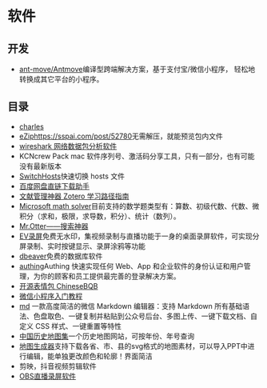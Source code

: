 # 软件

## 开发

- [ant-move/Antmove](https://github.com/ant-move/Antmove)编译型跨端解决方案，基于支付宝/微信小程序， 轻松地转换成其它平台的小程序。

## 目录

- [charles](charles.md)
- [eZip](https://ezip.awehunt.com/)<https://sspai.com/post/52780>无需解压，就能预览包内文件
- [wireshark 网络数据包分析软件](wireshark.md)
- KCNcrew Pack mac 软件序列号、激活码分享工具，只有一部分，也有可能没有最新版本
- [SwitchHosts](https://github.com/oldj/SwitchHosts/blob/master/README_cn.md)快速切换 hosts 文件
- [百度网盘直链下载助手](https://github.com/syhyz1990/baiduyun)
- [文献管理神器 Zotero 学习路径指南](https://sspai.com/post/56724)
- [Microsoft math solver](https://www.microsoft.com/en-us/download/details.aspx?id=15702)目前支持的数学题类型有：算数、初级代数、代数、微积分（求和，极限，求导数，积分）、统计（数列）。
- [Mr.Otter——搜索神器](http://xlrocket.com/mrotter/?ref=appinn)
- [EV录屏](https://www.ieway.cn/evcapture.html)免费无水印，集视频录制与直播功能于一身的桌面录屏软件，可实现分屏录制、实时按键显示、录屏涂鸦等功能
- [dbeaver](https://github.com/dbeaver/dbeaver/)免费的数据库软件
- [authing](https://authing.cn/)Authing 快速实现任何 Web、App 和企业软件的身份认证和用户管理，为你的顾客和员工提供最完善的登录解决方案。
- [开源表情包 ChineseBQB](https://www.v2fy.com/asset/0i/ChineseBQB/#)
- [微信小程序入门教程](http://www.ruanyifeng.com/blog/2020/10/wechat-miniprogram-tutorial-part-one.html)
- [md](https://github.com/doocs/md) 一款高度简洁的微信 Markdown 编辑器：支持 Markdown 所有基础语法、色盘取色、一键复制并粘贴到公众号后台、多图上传、一键下载文档、自定义 CSS 样式、一键重置等特性
- [中国历史地图集](http://www.ccamc.co/chinese_historical_map/index.php)一个历史地图网站，可按年份、年号查询
- [地图生成器](http://datav.aliyun.com/tools/atlas/index.html)支持下载各省、市、县的svg格式的地图素材，可以导入PPT中进行编辑，能单独更改颜色和轮廓！界面简洁
- 剪映，抖音视频剪辑软件
- [OBS直播录屏软件](https://obsproject.com/zh-cn)
